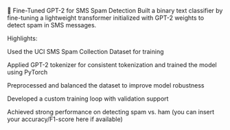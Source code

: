 📌 Fine-Tuned GPT-2 for SMS Spam Detection
Built a binary text classifier by fine-tuning a lightweight transformer initialized with GPT-2 weights to detect spam in SMS messages.

Highlights:

Used the UCI SMS Spam Collection Dataset for training

Applied GPT-2 tokenizer for consistent tokenization and trained the model using PyTorch

Preprocessed and balanced the dataset to improve model robustness

Developed a custom training loop with validation support

Achieved strong performance on detecting spam vs. ham (you can insert your accuracy/F1-score here if available)
